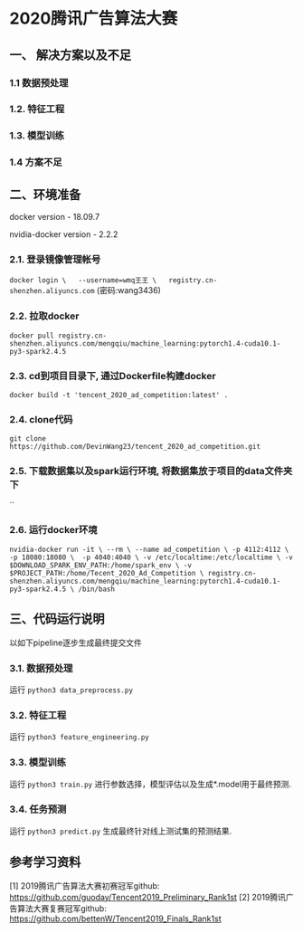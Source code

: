 # 2020腾讯广告算法大赛

## 一、 解决方案以及不足

### 1.1 数据预处理

### 1.2. 特征工程

### 1.3. 模型训练

### 1.4 方案不足

## 二、环境准备
docker version - 18.09.7

nvidia-docker version - 2.2.2

### 2.1. 登录镜像管理帐号

`docker login \  
--username=wmq王王 \  
registry.cn-shenzhen.aliyuncs.com` 
(密码:wang3436)

### 2.2. 拉取docker

`docker pull registry.cn-shenzhen.aliyuncs.com/mengqiu/machine_learning:pytorch1.4-cuda10.1-py3-spark2.4.5`

### 2.3. cd到项目目录下, 通过Dockerfile构建docker

`docker build -t 'tencent_2020_ad_competition:latest' .` 

### 2.4. clone代码

`git clone https://github.com/DevinWang23/tencent_2020_ad_competition.git`

### 2.5. 下载数据集以及spark运行环境, 将数据集放于项目的data文件夹下
``

### 2.6. 运行docker环境
`nvidia-docker run -it \
--rm \
--name ad_competition \
-p 4112:4112 \
-p 18080:18080 \ 
-p 4040:4040 \
-v /etc/localtime:/etc/localtime \
-v $DOWNLOAD_SPARK_ENV_PATH:/home/spark_env \
-v $PROJECT_PATH:/home/Tecent_2020_Ad_Competition \
registry.cn-shenzhen.aliyuncs.com/mengqiu/machine_learning:pytorch1.4-cuda10.1-py3-spark2.4.5 \
/bin/bash`

## 三、代码运行说明

以如下pipeline逐步生成最终提交文件

### 3.1. 数据预处理 

运行 `python3 data_preprocess.py`


### 3.2. 特征工程

运行 `python3 feature_engineering.py`


### 3.3. 模型训练

运行 `python3 train.py` 进行参数选择，模型评估以及生成*.model用于最终预测.

### 3.4. 任务预测

运行 `python3 predict.py` 生成最终针对线上测试集的预测结果.

## 参考学习资料
[1] 2019腾讯广告算法大赛初赛冠军github: <https://github.com/guoday/Tencent2019_Preliminary_Rank1st>
[2] 2019腾讯广告算法大赛复赛冠军github: <https://github.com/bettenW/Tencent2019_Finals_Rank1st>
